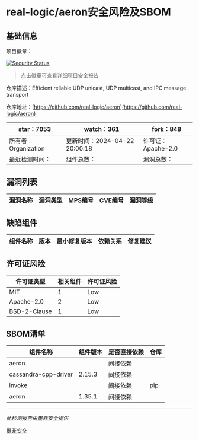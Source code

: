 # real-logic/aeron安全风险及SBOM

## 基础信息

项目徽章：

[![Security Status](https://www.murphysec.com/platform3/v31/badge/1782840753066262528.svg)](https://www.murphysec.com/console/report/1750581196021014528/1782840753066262528)

> 点击徽章可查看详细项目安全报告

仓库描述：Efficient reliable UDP unicast, UDP multicast, and IPC message transport

仓库地址：[https://github.com/real-logic/aeron](https://github.com/real-logic/aeron)

| star：7053 | watch：361 | fork：848 |
| ----------- | -------------- | ------------ |
| 所有者：Organization | 更新时间：2024-04-22 20:00:18 | 许可证：Apache-2.0 |
| 最近检测时间： | 组件总数： | 漏洞总数： |




## 漏洞列表

| 漏洞名称 | 漏洞类型 | MPS编号 | CVE编号 | 漏洞等级 |
| ------- | ------ | ------- | ------ | ----- |





## 缺陷组件

| 组件名称 | 版本 | 最小修复版本 | 依赖关系 | 修复建议 |
| -------- | ---- | ------------ | -------- | -------- |





## 许可证风险

| 许可证类型 | 相关组件 | 许可证风险 |
| ---------- | -------- | ---------- |
|MIT|1|Low|
|Apache-2.0|2|Low|
|BSD-2-Clause|1|Low|




## SBOM清单

| 组件名称 | 组件版本 | 是否直接依赖 | 仓库 |
| -------- | -------- | ------------ | ---- |
|aeron||间接依赖||
|cassandra-cpp-driver|2.15.3|间接依赖||
|invoke||间接依赖|pip|
|aeron|1.35.1|间接依赖||


------

*此检测报告由墨菲安全提供*

[墨菲安全](www.murphysec.com)
